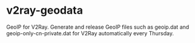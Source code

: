 # v2ray-geodata
GeoIP for V2Ray. Generate and release GeoIP files such as geoip.dat and geoip-only-cn-private.dat for V2Ray automatically every Thursday.
